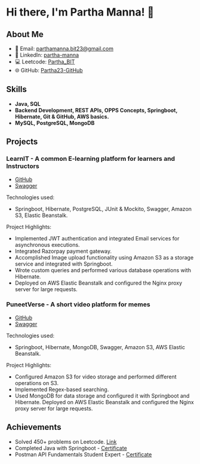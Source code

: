 
# Hi there, I'm Partha Manna! 👋

## About Me
- 📧 Email: parthamanna.bit23@gmail.com
- 💼 LinkedIn: [partha-manna](https://www.linkedin.com/in/partha-manna-78b592199)
- 💻 Leetcode: [Partha_BIT](https://leetcode.com/Partha_BIT/)
- 🌐 GitHub: [Partha23-GitHub](https://github.com/Partha23-GitHub)

## Skills
- **Java, SQL**
- **Backend Development, REST APIs, OPPS Concepts, Springboot, Hibernate, Git & GitHub, AWS basics.**
- **MySQL, PostgreSQL, MongoDB**

## Projects
### LearnIT - A common E-learning platform for learners and Instructors
- [GitHub](https://github.com/Partha23-GitHub/LearnIT)
- [Swagger](http://learnit.eu-north-1.elasticbeanstalk.com/swagger-ui/index.html#/)

Technologies used:
- Springboot, Hibernate, PostgreSQL, JUnit & Mockito, Swagger, Amazon S3, Elastic Beanstalk.

Project Highlights:
-  Implemented JWT authentication and integrated Email services for asynchronous executions.
- Integrated Razorpay payment gateway.
- Accomplished Image upload functionality using Amazon S3 as a storage service and integrated with Springboot.
- Wrote custom queries and performed various database operations with Hibernate.
- Deployed on AWS Elastic Beanstalk and configured the Nginx proxy server for large requests.

### PuneetVerse - A short video platform for memes
- [GitHub](https://github.com/Partha23-GitHub/puneetverse-meme)
- [Swagger](http://puneetverse.eu-north-1.elasticbeanstalk.com/swagger-ui/index.html)

Technologies used:
- Springboot, Hibernate, MongoDB, Swagger, Amazon S3, AWS Elastic Beanstalk.

Project Highlights:
-  Configured Amazon S3 for video storage and performed different operations on S3.
- Implemented Regex-based searching.
- Used MongoDB for data storage and configured it with Springboot and Hibernate.
   Deployed on AWS Elastic Beanstalk and configured the Nginx proxy server for large requests.

## Achievements
- Solved 450+ problems on Leetcode. [Link](https://leetcode.com/Partha_BIT/)
- Completed Java with Springboot - [Certificate](https://www.udemy.com/certificate/UC-01a6c13c-28e0-497b-876a-226cb7c0325f/)
- Postman API Fundamentals Student Expert - [Certificate](https://badgr.com/public/assertions/m_jgwi34TxSYbd3BiEHf9w?identity__email=parthamanna.bit23%40gmail.com)


<!---
Partha23-GitHub/Partha23-GitHub is a ✨ special ✨ repository because its `README.md` (this file) appears on your GitHub profile.
You can click the Preview link to take a look at your changes.
--->
